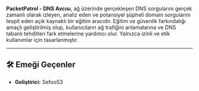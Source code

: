 **PacketPatrol - DNS Avcısı**, ağ üzerinde gerçekleşen DNS sorgularını gerçek zamanlı olarak izleyen, analiz eden ve potansiyel şüpheli domain sorgularını tespit eden açık kaynaklı bir eğitim aracıdır. Eğitim ve güvenlik farkındalığı amaçlı geliştirilmiş olup, kullanıcıların ağ trafiğini anlamalarına ve DNS tabanlı tehditleri fark etmelerine yardımcı olur. Yalnızca izinli ve etik kullanımlar için tasarlanmıştır.

---

## 🛠️ Emeği Geçenler

- **Geliştirici:** Sefoo53
